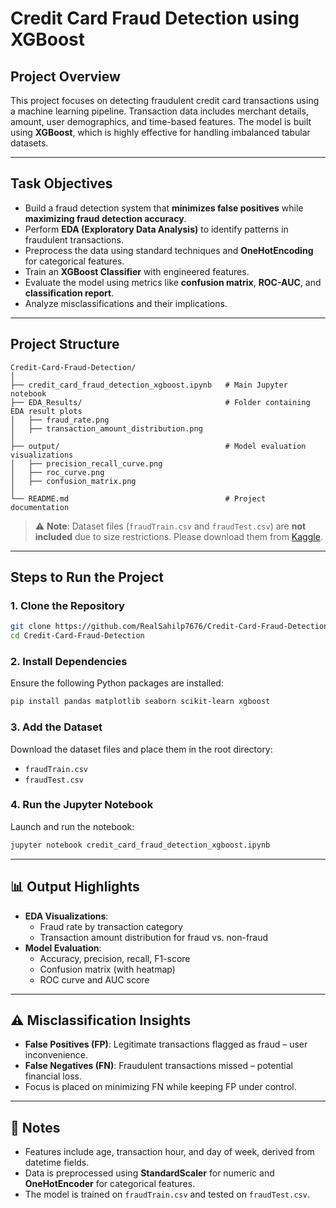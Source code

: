 # Credit Card Fraud Detection using XGBoost

## Project Overview

This project focuses on detecting fraudulent credit card transactions using a machine learning pipeline. Transaction data includes merchant details, amount, user demographics, and time-based features. The model is built using **XGBoost**, which is highly effective for handling imbalanced tabular datasets.

---

## Task Objectives

- Build a fraud detection system that **minimizes false positives** while **maximizing fraud detection accuracy**.
- Perform **EDA (Exploratory Data Analysis)** to identify patterns in fraudulent transactions.
- Preprocess the data using standard techniques and **OneHotEncoding** for categorical features.
- Train an **XGBoost Classifier** with engineered features.
- Evaluate the model using metrics like **confusion matrix**, **ROC-AUC**, and **classification report**.
- Analyze misclassifications and their implications.

---

## Project Structure

```
Credit-Card-Fraud-Detection/
│
├── credit_card_fraud_detection_xgboost.ipynb   # Main Jupyter notebook
├── EDA_Results/                                # Folder containing EDA result plots
│   ├── fraud_rate.png
│   ├── transaction_amount_distribution.png
│
├── output/                                     # Model evaluation visualizations
│   ├── precision_recall_curve.png
│   ├── roc_curve.png
│   ├── confusion_matrix.png
│
└── README.md                                   # Project documentation
```

> ⚠️ **Note**: Dataset files (`fraudTrain.csv` and `fraudTest.csv`) are **not included** due to size restrictions. Please download them from [Kaggle](https://www.kaggle.com/datasets/kartik2112/fraud-detection).

---

## Steps to Run the Project

### 1. Clone the Repository

```bash
git clone https://github.com/RealSahilp7676/Credit-Card-Fraud-Detection.git
cd Credit-Card-Fraud-Detection
```

### 2. Install Dependencies

Ensure the following Python packages are installed:

```bash
pip install pandas matplotlib seaborn scikit-learn xgboost
```

### 3. Add the Dataset

Download the dataset files and place them in the root directory:

- `fraudTrain.csv`
- `fraudTest.csv`

### 4. Run the Jupyter Notebook

Launch and run the notebook:

```bash
jupyter notebook credit_card_fraud_detection_xgboost.ipynb
```

---

## 📊 Output Highlights

- **EDA Visualizations**:
  - Fraud rate by transaction category
  - Transaction amount distribution for fraud vs. non-fraud
- **Model Evaluation**:
  - Accuracy, precision, recall, F1-score
  - Confusion matrix (with heatmap)
  - ROC curve and AUC score

---

## ⚠️ Misclassification Insights

- **False Positives (FP)**: Legitimate transactions flagged as fraud – user inconvenience.
- **False Negatives (FN)**: Fraudulent transactions missed – potential financial loss.
- Focus is placed on minimizing FN while keeping FP under control.

---

## 📌 Notes

- Features include age, transaction hour, and day of week, derived from datetime fields.
- Data is preprocessed using **StandardScaler** for numeric and **OneHotEncoder** for categorical features.
- The model is trained on `fraudTrain.csv` and tested on `fraudTest.csv`.

